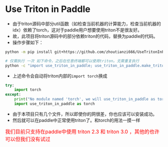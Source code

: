 # Use Triton in Paddle


- 由于triton源码中部分util函数（如检查当前机器的计算能力，检查当前机器的idx）依赖了torch，这对于paddle用户想要使用triton不是很友好。
- 故，此项目将triton源码中的部分依赖triton的代码，替换为paddle的代码。
- 操作步骤如下：
~~~bash
python -m pip install git+https://github.com/zhoutianzi666/UseTritonInPaddle.git

# 仅需执行 一次 如下命令，之后在任意终端都可以使用triton。无需重复执行
python -c "import use_triton_in_paddle; use_triton_in_paddle.make_triton_compatible_with_paddle()"
~~~


- 上述命令会自动将triton内部的`import torch`换成
~~~python
try:
    import torch
except:
    print("No module named 'torch', we will use_triton_in_paddle as torch inside triton")
    import use_triton_in_paddle as torch
~~~

- 由于本项目只有几个文件，所以即使你的网很差，你也应该可以安装成功。
- 然后就可以在paddle中正常使用triton了。和torch的用法一摸一样


<font color=red size=3> 我们目前只支持在paddle中使用 triton 2.3 和 triton 3.0 ，其他的也许可以但我们没有试过</font>














